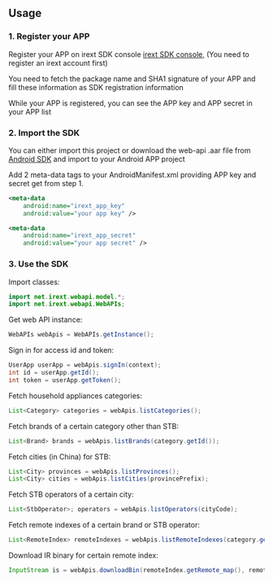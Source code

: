 ## Usage

### 1. Register your APP
Register your APP on irext SDK console [irext SDK console](http://irext.net), (You need to register an irext account first)

You need to fetch the package name and SHA1 signature of your APP and fill these information as SDK registration information

While your APP is registered, you can see the APP key and APP secret in your APP list

### 2. Import the SDK
You can either import this project or download the web-api .aar file from [Android SDK](http://irext-lib-releaese.oss-cn-hangzhou.aliyuncs.com/decode/0.1.2/web-api-android-0.1.2.aar) and import to your Android APP project

Add 2 meta-data tags to your AndroidManifest.xml providing APP key and secret get from step 1.
```xml
<meta-data
    android:name="irext_app_key"
    android:value="your app key" />

<meta-data
    android:name="irext_app_secret"
    android:value="your app secret" />
```

### 3. Use the SDK

Import classes:
```java
import net.irext.webapi.model.*;    
import net.irext.webapi.WebAPIs;
```
Get web API instance:
```java
WebAPIs webApis = WebAPIs.getInstance();
```
Sign in for access id and token:
```java
UserApp userApp = webApis.signIn(context);
int id = userApp.getId();
int token = userApp.getToken();
```
Fetch household appliances categories:
```java
List<Category> categories = webApis.listCategories();
```
Fetch brands of a certain category other than STB:
```java
List<Brand> brands = webApis.listBrands(category.getId());
```
Fetch cities (in China) for STB:
```java
List<City> provinces = webApis.listProvinces();
List<City> cities = webApis.listCities(provincePrefix);
```
Fetch STB operators of a certain city:
```java
List<StbOperator>; operators = webApis.listOperators(cityCode);
```
Fetch remote indexes of a certain brand or STB operator:
```java
List<RemoteIndex> remoteIndexes = webApis.listRemoteIndexes(category.getId(), brand.getId(), city.getCode(), operator.getOperator_id());
```
Download IR binary for certain remote index:
```java
InputStream is = webApis.downloadBin(remoteIndex.getRemote_map(), remoteIndex.getId());
```
